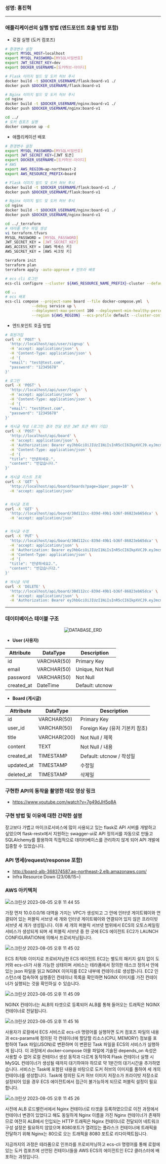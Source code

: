 ### 성명: 홍진혁

---

### 애플리케이션의 실행 방법 (엔드포인트 호출 방법 포함)

- 로컬 실행 (도커 컴포즈)

```bash
# 환경변수 설정
export MYSQL_HOST=localhost
export MYSQL_PASSWORD=[MYSQL비밀번호]
export JWT_SECRET_KEY=dev
export DOCKER_USERNAME=[도커허브-아이디]

# Flask 이미지 빌드 및 도커 허브 푸시
docker build -t $DOCKER_USERNAME/flask:board-v1 ./
docker push $DOCKER_USERNAME/flask:board-v1

# Nginx 이미지 빌드 및 도커 허브 푸시
cd nginx
docker build -t $DOCKER_USERNAME/nginx:board-v1 ./
docker push $DOCKER_USERNAME/nginx:board-v1

cd ../
# 도커 컴포즈 실행
docker compose up -d
```

- 애플리케이션 배포

```bash
# 환경변수 설정
export MYSQL_PASSWORD=[MYSQL비밀번호]
export JWT_SECRET_KEY=[JWT 토큰]
export DOCKER_USERNAME=[도커허브-아이디]
# AWS
export AWS_REGION=ap-northeast-2
export AWS_RESOURCE_PREFIX=board

# Flask 이미지 빌드 및 도커 허브 푸시
docker build -t $DOCKER_USERNAME/flask:board-v1 ./
docker push $DOCKER_USERNAME/flask:board-v1

# Nginx 이미지 빌드 및 도커 허브 푸시
cd nginx
docker build -t $DOCKER_USERNAME/nginx:board-v1 ./
docker push $DOCKER_USERNAME/nginx:board-v1

cd ../_terraform
# 테라폼 변수 파일 생성
vi terraform.tfvars
MYSQL_PASSWORD = [MYSQL_PASSWORD]
JWT_SECRET_KEY = [JWT_SECRET_KEY]
AWS_ACCESS_KEY = [AWS 액세스 키]
AWS_SECRET_KEY = [AWS 씨크릿 키]

terraform init
terraform plan
terraform apply -auto-approve # 인프라 배포

# ecs cli 로그인
ecs-cli configure --cluster ${AWS_RESOURCE_NAME_PREFIX}-cluster --default-launch-type EC2 --config-name ${AWS_RESOURCE_NAME_PREFIX}-cluster --region ${AWS_REGION}

cd ..
# ecs 배포
ecs-cli compose --project-name board --file docker-compose.yml  \
            --debug service up \
            --deployment-max-percent 100 --deployment-min-healthy-percent 0 \
            --region ${AWS_REGION} --ecs-profile default --cluster-config ${AWS_RESOURCE_NAME_PREFIX}-cluster
```

- 엔드포인트 호출 방법

```bash
# 회원가입
curl -X 'POST' \
  'http://localhost/api/user/signup' \
  -H 'accept: application/json' \
  -H 'Content-Type: application/json' \
  -d '{
  "email": "test@test.com",
  "password": "12345678"
}'

# 로그인
curl -X 'POST' \
  'http://localhost/api/user/login' \
  -H 'accept: application/json' \
  -H 'Content-Type: application/json' \
  -d '{
  "email": "test@test.com",
  "password": "12345678"
}'

# 게시글 작성 (로그인 결과 전달 받은 JWT 토큰 헤더 기입)
curl -X 'POST' \
  'http://localhost/api/board' \
  -H 'accept: application/json' \
  -H 'Authorization: Bearer eyJhbGciOiJIUzI1NiIsInR5cCI6IkpXVCJ9.eyJmcmVzaCI6ZmFsc2UsImlhdCI6MTY5MTI0MzIxNywianRpIjoiMDBlZTg0YTYtNTRkYi00MWQ4LTliYTYtYzljMDE0OWFkOThhIiwidHlwZSI6ImFjY2VzcyIsInN1YiI6ImNlMWRjNGM2LWExNGMtNDI1OC1iOWZmLTIzMGNhMWVkNmYyNyIsIm5iZiI6MTY5MTI0MzIxNywiZXhwIjoxNjkxMjQ0MTE3fQ.ClnAxca6x0vvGUGxvA8f9cS5a3qKqsz3ARNwF9u2br4' \
  -H 'Content-Type: application/json' \
  -d '{
  "title": "안녕하세요.",
  "content": "반갑습니다."
}'

# 게시글 리스트 조회
curl -X 'GET' \
  'http://localhost/api/board/boards?page=1&per_page=10' \
  -H 'accept: application/json'


# 게시글 조회
curl -X 'GET' \
  'http://localhost/api/board/30d112cc-839d-49b1-b36f-86823eb65dca' \
  -H 'accept: application/json'


# 게시글 수정
curl -X 'PUT' \
  'http://localhost/api/board/30d112cc-839d-49b1-b36f-86823eb65dca' \
  -H 'accept: application/json' \
  -H 'Authorization: Bearer eyJhbGciOiJIUzI1NiIsInR5cCI6IkpXVCJ9.eyJmcmVzaCI6ZmFsc2UsImlhdCI6MTY5MTI0MzIxNywianRpIjoiMDBlZTg0YTYtNTRkYi00MWQ4LTliYTYtYzljMDE0OWFkOThhIiwidHlwZSI6ImFjY2VzcyIsInN1YiI6ImNlMWRjNGM2LWExNGMtNDI1OC1iOWZmLTIzMGNhMWVkNmYyNyIsIm5iZiI6MTY5MTI0MzIxNywiZXhwIjoxNjkxMjQ0MTE3fQ.ClnAxca6x0vvGUGxvA8f9cS5a3qKqsz3ARNwF9u2br4' \
  -H 'Content-Type: application/json' \
  -d '{
  "title": "안녕하세요2.",
  "content": "반갑습니다2."
}'

# 게시글 삭제
curl -X 'DELETE' \
  'http://localhost/api/board/30d112cc-839d-49b1-b36f-86823eb65dca' \
  -H 'accept: application/json' \
  -H 'Authorization: Bearer eyJhbGciOiJIUzI1NiIsInR5cCI6IkpXVCJ9.eyJmcmVzaCI6ZmFsc2UsImlhdCI6MTY5MTI0MzIxNywianRpIjoiMDBlZTg0YTYtNTRkYi00MWQ4LTliYTYtYzljMDE0OWFkOThhIiwidHlwZSI6ImFjY2VzcyIsInN1YiI6ImNlMWRjNGM2LWExNGMtNDI1OC1iOWZmLTIzMGNhMWVkNmYyNyIsIm5iZiI6MTY5MTI0MzIxNywiZXhwIjoxNjkxMjQ0MTE3fQ.ClnAxca6x0vvGUGxvA8f9cS5a3qKqsz3ARNwF9u2br4'
```

---

### 데이터베이스 테이블 구조

<div align="center">

![DATABASE_ERD](https://github.com/ghdwlsgur/terraform/assets/77400522/ec183871-3472-4ceb-8cc5-8ec7d7ebf1eb)

</div>

- **User (사용자)**

<div align="center">

| Attribute  | DataType    | Description      |
| ---------- | ----------- | ---------------- |
| id         | VARCHAR(50) | Primary Key      |
| email      | VARCHAR(50) | Unique, Not Null |
| password   | VARCHAR(50) | Not Null         |
| created_at | DateTime    | Default: utcnow  |

</div>

- **Board (게시글)**

<div align="center">

| Attribute  | DataType     | Description                    |
| ---------- | ------------ | ------------------------------ |
| id         | VARCHAR(50)  | Primary Key                    |
| user_id    | VARCHAR(50)  | Foreign Key (유저 기본키 참조) |
| title      | VARCHAR(200) | Not Null / 제목                |
| content    | TEXT         | Not Null / 내용                |
| created_at | TIMESTAMP    | Default: utcnow / 작성일       |
| updated_at | TIMESTAMP    | 수정일                         |
| deleted_at | TIMESTAMP    | 삭제일                         |

</div>

### 구현한 API의 동작을 촬영한 데모 영상 링크

- https://www.youtube.com/watch?v=7g49dJH5q8A

### 구현 방법 및 이유에 대한 간략한 설명

장고보다 가볍고 마이크로서비스에 많이 사용되고 있는 flask로 API 서버를 개발하고 싶었으며 flask-restx에서 지원하는 swagger-ui로 API 정의서를 자동으로 만들고 SQLAlchemy를 활용하여 직접적으로 데이터베이스를 관리하지 않게 되어 API 개발에 집중할 수 있었습니다.

### API 명세(request/response 포함)

- http://board-alb-368374587.ap-northeast-2.elb.amazonaws.com/
- Infra Resource Down (23/08/15~)

### AWS 아키텍처

![스크린샷 2023-08-05 오후 11 44 55](https://github.com/ghdwlsgur/ecs-infra/assets/77400522/fa551c2c-5361-424c-a274-ef93ae355135)

가장 먼저 10.0.0.0/16 대역을 가지는 VPC가 생성되고 그 안에 인터넷 게이트웨이와 연결되어 있는 퍼블릭 서브넷 세 개와 인터넷 게이트웨이와 연결되어 있지 않은 프라이빗 서브넷 세 개가 생성됩니다. 이후 세 개의 퍼블릭 서브넷 범위에서 ECS의 오토스케일링 서비스가 생성되게 되며 세 퍼블릭 서브넷 중 한 곳에 ECS 에이전트 EC2가 LAUNCH CONFIGURATION에 의해서 프로비저닝됩니다.

![스크린샷 2023-08-05 오후 11 45 02](https://github.com/ghdwlsgur/ecs-infra/assets/77400522/7eea9e97-d4c7-4949-9b15-4ee6ea02db60)

ECS 최적화 이미지로 프로비저닝한 ECS 에이전트 EC2는 별도의 패키지 설치 없이 도커와 ecs-cli가 사용 가능한 상태이며 서비스는 테라폼에서 정의한 태스크 정의서 안에 있는 json 파일을 읽고 NGINX 이미지를 EC2 내부에 컨테이너로 생성합니다. EC2 인스턴스에 접속하여 실행중인 컨테이너 목록을 확인하면 NGINX 이미지를 가진 컨테이너가 실행되는 것을 확인하실 수 있습니다.

![스크린샷 2023-08-05 오후 11 45 09](https://github.com/ghdwlsgur/ecs-infra/assets/77400522/25288c9b-14db-4f96-8780-2600ea85934b)

NGINX 컨테이너는 ALB의 타겟으로 등록되어 ALB를 통해 들어오는 트래픽은 NGINX 컨테이너로 전달됩니다.

![스크린샷 2023-08-05 오후 11 45 16](https://github.com/ghdwlsgur/ecs-infra/assets/77400522/985b3221-02b3-41e7-be0d-156dc543d30c)

사용자가 로컬에서 ECS 서비스로 ecs-cli 명령어를 실행하면 도커 컴포즈 파일의 내용과 ecs-params에 정의된 각 컨테이너에 할당할 리소스(CPU, MEMORY) 정보를 포함하여 Task 파일(JSON)로 변환하며 이 변환된 Task 파일을 ECS의 서비스가 실행하게 됩니다. 이 과정에서 docker-compose 야믈 파일에 기술된 depends_on 속성은 사용할 수 없어 로컬 컨테이너 생성 동작과 다르게 동작하여 Flask 컨테이너 실행 시 MySQL 컨테이너가 생성될 때까지 대기하여야 하므로 약 1분간의 대기시간을 추가하였습니다. 서비스는 Task에 포함된 내용을 바탕으로 도커 허브의 이미지를 풀하여 세 개의 컨테이너를 생성합니다. Task에 정의된 도커 허브 이미지 저장소가 프라이빗 저장소로 설정되어 있을 경우 ECS 에이전트에서 접근이 불가능하게 되므로 퍼블릭 설정이 필요합니다.

![스크린샷 2023-08-05 오후 11 45 26](https://github.com/ghdwlsgur/ecs-infra/assets/77400522/489ffc82-0db8-40d4-81e2-a7fcfaaca4f8)

사전에 ALB 로드밸런서에서 Nginx 컨테이너로 타겟을 등록하였으므로 이전 과정에서 컨테이너 변경이 있었다고 해도 동일하게 Nginx 이름을 가진 Nginx 컨테이너가 존재하므로 여전히 ALB에서 인입되는 HTTP 트래픽은 Nginx 컨테이너로 전달되어 네트워크 구성 설정은 필요하지 않았으며 8080포트가 열려있는 플라스크 컨테이너에 트래픽을 전달하기 위해 Nginx는 80으로 오는 트래픽을 8080 포트로 리다이렉트됩니다.

지금까지의 과정은 테라폼으로 인프라를 프로비저닝하고 ecs-cli 명령어를 통해 로컬에 있는 도커 컴포즈에 선언된 컨테이너들을 AWS ECS의 에이전트인 EC2 클러스터에 배포하는 과정입니다.

